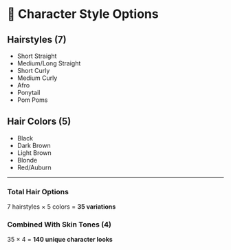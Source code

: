 # 🎨 Character Style Options

## Hairstyles (7)
- Short Straight
- Medium/Long Straight
- Short Curly
- Medium Curly
- Afro
- Ponytail
- Pom Poms

## Hair Colors (5)
- Black
- Dark Brown
- Light Brown
- Blonde
- Red/Auburn

---

### Total Hair Options
7 hairstyles × 5 colors = **35 variations**

### Combined With Skin Tones (4)
35 × 4 = **140 unique character looks**

